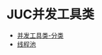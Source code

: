# JUC并发工具类


* [并发工具类-分类](./img/并发工具类-分类.png)
* [线程池](线程池.md)
























































